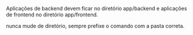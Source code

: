 Aplicações de backend devem ficar no diretório 
app/backend e aplicações de frontend no diretório app/frontend.

nunca mude de diretório, sempre prefixe o comando com a pasta correta.